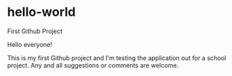 # hello-world
First Github Project

Hello everyone! 

This is my first Github project and I'm testing the application out for a school project. 
Any and all suggestions or comments are welcome. 
